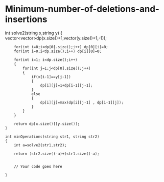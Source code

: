 # Minimum-number-of-deletions-and-insertions

int  solve2(string x,string y)
    {
        vector<vector<int>>dp(x.size()+1,vector<int>(y.size()+1,-1));
        
        for(int i=0;i<dp[0].size();i++) dp[0][i]=0;
        for(int i=0;i<dp.size();i++) dp[i][0]=0;
        
        for(int i=1; i<dp.size();i++)
        {
            for(int j=1;j<dp[0].size();j++)
            {
                if(x[i-1]==y[j-1])
                {
                    dp[i][j]=1+dp[i-1][j-1];
                }
                else
                {
                    dp[i][j]=max(dp[i][j-1] , dp[i-1][j]);
                }
            }
        }
        
        return dp[x.size()][y.size()];
    }
        
	int minOperations(string str1, string str2) 
	{ 
	    int a=solve2(str1,str2);
	    
	    return (str2.size()-a)+(str1.size()-a);
	    
	    
	    // Your code goes here
	    
	} 
